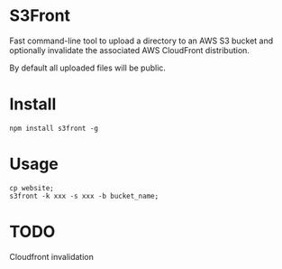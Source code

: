 S3Front
=======
Fast command-line tool to upload a directory to an AWS S3 bucket and optionally invalidate the associated AWS CloudFront distribution.

By default all uploaded files will be public.

# Install
```
npm install s3front -g
```

# Usage
```
cp website;
s3front -k xxx -s xxx -b bucket_name; 
```


# TODO
Cloudfront invalidation
